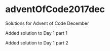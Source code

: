# adventOfCode2017dec
Solutions for Advent of Code December

Added solution to Day 1 part 1

Added solution to Day 1 part 2